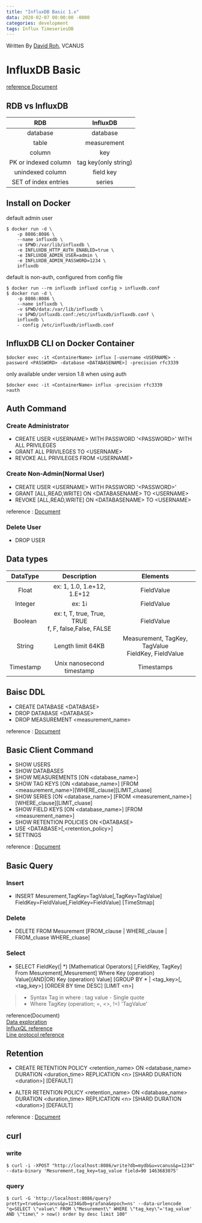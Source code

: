 ```yaml
---
title: "InfluxDB Basic 1.x"
data: 2020-02-07 00:00:00 -0000
categories: development
tags: Influx TimeseriesDB
---
```


Written By [David Roh](https://github.com/tsedek), VCANUS

# InfluxDB Basic

[reference Document](https://docs.influxdata.com/influxdb/v1.7/query_language/spec/)

## RDB vs InfluxDB

  RDB | InfluxDB
  :-------:|:-------:
  database | database 
  table | measurement
  column | key 
  PK or indexed column | tag key(only string)
  unindexed column | field key 
  SET of index entries | series 

## Install on Docker

default admin user

```
$ docker run -d \
    -p 8086:8086 \
    --name influxdb \
    -v $PWD:/var/lib/influxdb \
    -e INFLUXDB_HTTP_AUTH_ENABLED=true \
    -e INFLUXDB_ADMIN_USER=admin \
    -e INFLUXDB_ADMIN_PASSWORD=1234 \
    influxdb
```

default is non-auth, configured from config file

```
$ docker run --rm influxdb influxd config > influxdb.conf
$ docker run -d \
    -p 8086:8086 \
    --name influxdb \
    -v $PWD/data:/var/lib/influxdb \
    -v $PWD/influxdb.conf:/etc/influxdb/influxdb.conf \
    influxdb \
    - config /etc/influxdb/influxdb.conf
```

## InfluxDB CLI on Docker Container

```
$docker exec -it <ContainerName> influx [-username <USERNAME> -password <PASSWORD> -database <DATABASENAME>] -precision rfc3339
```

only available under version 1.8 when using auth
```
$docker exec -it <ContainerName> influx -precision rfc3339
>auth
```

## Auth Command

### Create Administrator

- CREATE USER \<USERNAME> WITH PASSWORD '\<PASSWORD>' WITH ALL PRIVILEGES
- GRANT ALL PRIVILEGES TO \<USERNAME>
- REVOKE ALL PRIVILEGES FROM \<USERNAME>
  
### Create Non-Admin(Normal User)

- CREATE USER \<USERNAME> WITH PASSWORD '\<PASSWORD>'
- GRANT [ALL,READ,WRITE] ON \<DATABASENAME> TO \<USERNAME>
- REVOKE [ALL,READ,WRITE] ON \<DATABASENAME> TO \<USERNAME>

reference : [Document](https://docs.influxdata.com/influxdb/v1.7/administration/authentication_and_authorization/#user-management-commands)

### Delete User

- DROP USER <USERNAME>

## Data types

 DataType|Description|Elements
 :-------:|:-------:|:-------:
 Float|ex: 1, 1.0, 1.e+12, 1.E+12|FieldValue
 Integer|ex: 1i|FieldValue
 Boolean|ex: t, T, true, True, TRUE<br> f, F, false,False, FALSE|FieldValue
 String|Length limit 64KB|Measurement, TagKey, TagValue <br> FieldKey, FieldValue
 Timestamp|Unix nanosecond timestamp|Timestamps

## Baisc DDL

- CREATE DATABASE \<DATABASE>
- DROP DATABASE \<DATABASE>
- DROP MEASUREMENT \<measurement_name>

reference : [Document](https://docs.influxdata.com/influxdb/v1.7/query_language/database_management/)

## Basic Client Command

- SHOW USERS
- SHOW DATABASES
- SHOW MEASUREMENTS [ON \<database_name>]
- SHOW TAG KEYS [ON \<database_name>] [FROM \<measurement_name>][WHERE_clause][LIMIT_cluase]
- SHOW SERIES [ON \<database_name>] [FROM \<measurement_name>][WHERE_clause][LIMIT_cluase]
- SHOW FIELD KEYS [ON \<database_name>] [FROM \<measurement_name>]
- SHOW RETENTION POLICIES ON \<DATABASE>
- USE \<DATABASE>[,\<retention_policy>]
- SETTINGS
  

reference : [Document](https://docs.influxdata.com/influxdb/v1.7/query_language/schema_exploration)

## Basic Query

### Insert

- INSERT Mesurement,TagKey=TagValue[,TagKey=TagValue] FieldKey=FieldValue[,FieldKey=FieldValue] [TimeStmap]
  
### Delete

- DELETE FROM Mesurement [FROM_clause \| WHERE_clause \| FROM_cluase WHERE_cluase]

### Select

- SELECT FieldKey(\| *) [Mathematical Operators] [,FieldKey, TagKey] From Mesurement[,Mesurement] Where Key (operation) Value[(AND\|OR) Key (operation) Value] [GROUP BY * \| \<tag_key>[,\<tag_key>] [ORDER BY time DESC] [LIMIT \<n>]
  
> - Syntax Tag in where : tag value - Single quote
> - Where TagKey (operation; =, <>, !=) 'TagValue'

reference(Document)<br>
[Data exploration](https://docs.influxdata.com/influxdb/v1.7/query_language/data_exploration/) <br>
[InfluxQL reference](https://docs.influxdata.com/influxdb/v1.7/query_language/spec/) <br>
[Line protocol reference](https://docs.influxdata.com/influxdb/v1.7/write_protocols/line_protocol_reference/)

## Retention

- CREATE RETENTION POLICY \<retention_name> ON \<database_name> DURATION \<duration_time> REPLICATION \<n> [SHARD DURATION \<duration>] [DEFAULT]

- ALTER RETENTION POLICY \<retention_name> ON \<database_name> DURATION \<duration_time> REPLICATION \<n> [SHARD DURATION \<duration>] [DEFAULT]

reference : [Document](https://docs.influxdata.com/influxdb/v1.7/query_language/database_management/#create-retention-policies-with-create-retention-policy)



## curl 

### write

```
$ curl -i -XPOST "http://localhost:8086/write?db=mydb&u=vcanus&p=1234" --data-binary 'Mesurement,tag_key=tag_value field=90 1463683075'
```

### query

```
$ curl -G 'http://localhost:8086/query?pretty=true&u=vcanus&p=1234&db=grafana&epoch=ns' --data-urlencode "q=SELECT \"value\" FROM \"Mesurement\" WHERE \"tag_key\"='tag_value' AND \"time\" > now() order by desc limit 100"
```





